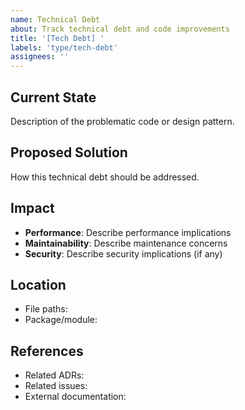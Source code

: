 ```yaml
---
name: Technical Debt
about: Track technical debt and code improvements
title: '[Tech Debt] '
labels: 'type/tech-debt'
assignees: ''
---
```


## Current State
Description of the problematic code or design pattern.

## Proposed Solution
How this technical debt should be addressed.

## Impact
- **Performance**: Describe performance implications
- **Maintainability**: Describe maintenance concerns
- **Security**: Describe security implications (if any)

## Location
- File paths:
- Package/module:

## References
- Related ADRs:
- Related issues:
- External documentation: